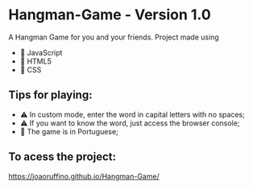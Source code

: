 # Hangman-Game - Version 1.0
A Hangman Game for you and your friends.
Project made using
- 📙 JavaScript
- 📘 HTML5
- 📗 CSS

## Tips for playing:
- ⚠️ In custom mode, enter the word in capital letters with no spaces;
- ⚠️ If you want to know the word, just access the browser console;
- 📢 The game is in Portuguese;

## To acess the project:
https://joaoruffino.github.io/Hangman-Game/
